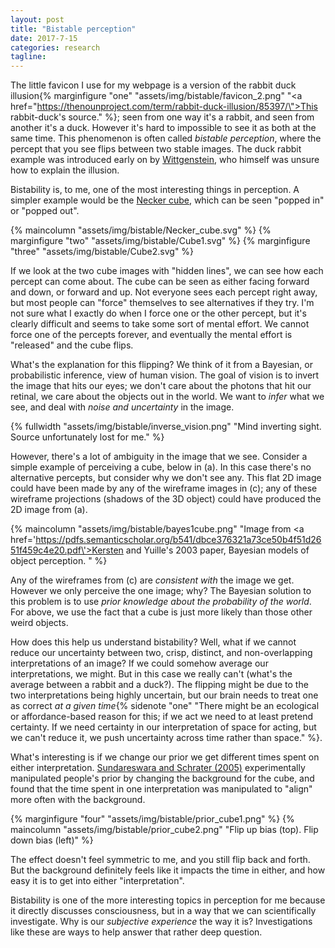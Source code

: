 ```yaml
---
layout: post
title: "Bistable perception"
date: 2017-7-15
categories: research
tagline: 
---
```


The little favicon I use for my webpage is a version of the rabbit duck illusion{% marginfigure "one" "assets/img/bistable/favicon_2.png" "<a href=\"https://thenounproject.com/term/rabbit-duck-illusion/85397/\">This rabbit-duck's source.</a>" %}; seen from one way it's a rabbit, and seen from another it's a duck. However it's hard to impossible to see it as both at the same time. This phenomenon is often called *bistable perception*, where the percept that you see flips between two stable images. The duck rabbit example was introduced early on by [Wittgenstein](http://www.dead-philosophers.com/?p=422), who himself was unsure how to explain the illusion.

Bistability is, to me, one of the most interesting things in perception. A simpler example would be the [Necker cube](https://en.wikipedia.org/wiki/Necker_cube), which can be seen "popped in" or "popped out".

{% maincolumn "assets/img/bistable/Necker_cube.svg" %}
{% marginfigure "two" "assets/img/bistable/Cube1.svg" %}
{% marginfigure "three" "assets/img/bistable/Cube2.svg" %}

If we look at the two cube images with "hidden lines", we can see how each percept can come about. The cube can be seen as either facing forward and down, or forward and up. Not everyone sees each percept right away, but most people can "force" themselves to see alternatives if they try. I'm not sure what I exactly do when I force one or the other percept, but it's clearly difficult and seems to take some sort of mental effort. We cannot force one of the percepts forever, and eventually the mental effort is "released" and the cube flips.

What's the explanation for this flipping? We think of it from a Bayesian, or probabilistic inference, view of human vision. The goal of vision is to invert the image that hits our eyes; we don't care about the photons that hit our retinal, we care about the objects out in the world. We want to *infer* what we see, and deal with *noise and uncertainty* in the image.

{% fullwidth "assets/img/bistable/inverse_vision.png" "Mind inverting sight. Source unfortunately lost for me." %}

However, there's a lot of ambiguity in the image that we see. Consider a simple example of perceiving a cube, below in (a). In this case there's no alternative percepts, but consider why we don't see any. This flat 2D image could have been made by any of the wireframe images in (c); any of these wireframe projections (shadows of the 3D object) could have produced the 2D image from (a).

{% maincolumn "assets/img/bistable/bayes1cube.png" "Image from <a href=\'https://pdfs.semanticscholar.org/b541/dbce376321a73ce50b4f51d2651f459c4e20.pdf\'>Kersten and Yuille's 2003 paper</a>, Bayesian models of object perception. " %}

Any of the wireframes from (c) are *consistent with* the image we get. However we only perceive the one image; why? The Bayesian solution to this problem is to use *prior knowledge about the probability of the world*. For above, we use the fact that a cube is just more likely than those other weird objects.

How does this help us understand bistability? Well, what if we cannot reduce our uncertainty between two, crisp, distinct, and non-overlapping interpretations of an image? If we could somehow average our interpretations, we might. But in this case we really can't (what's the average between a rabbit and a duck?). The flipping might be due to the two interpretations being highly uncertain, but our brain needs to treat one as correct *at a given time*{% sidenote "one" "There might be an ecological or affordance-based reason for this; if we act we need to at least pretend certainty. If we need certainty in our interpretation of space for acting, but we can't reduce it, we push uncertainty across time rather than space." %}.

What's interesting is if we change our prior we get different times spent on either interpretation. [Sundareswara and Schrater (2005)](http://vision.psych.umn.edu/users/schrater/Papers/JOV17submitted.pdf) experimentally manipulated people's prior by changing the background for the cube, and found that the time spent in one interpretation was manipulated to "align" more often with the background.

{% marginfigure "four" "assets/img/bistable/prior_cube1.png" %}
{% maincolumn "assets/img/bistable/prior_cube2.png" "Flip up bias (top). Flip down bias (left)" %}

The effect doesn't feel symmetric to me, and you still flip back and forth. But the background definitely feels like it impacts the time in either, and how easy it is to get into either "interpretation".

Bistability is one of the more interesting topics in perception for me because it directly discusses consciousness, but in a way that we can scientifically investigate. Why is our *subjective experience* the way it is? Investigations like these are ways to help answer that rather deep question.
